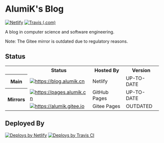 # AlumiK's Blog

[![Netlify](https://img.shields.io/netlify/4afb5d9b-95f3-4c45-b5a6-6358f6180b4e?logo=netlify)](https://app.netlify.com/sites/blog-alumik-cn/deploys)
[![Travis (.com)](https://img.shields.io/travis/com/alumik/alumik.github.io?label=travis&logo=travis)](https://app.travis-ci.com/github/alumik/alumik.github.io)

A blog in computer science and software engineering.

Note: The Gitee mirror is outdated due to regulatory reasons.

## Status

<table>
    <tr>
        <th></th>
        <th style="text-align: center">Status</th>
        <th>Hosted By</th>
        <th>Version</th>
    <tr>
        <th style="text-align: center">Main</th>
        <td>
            <a href="https://blog.alumik.cn">
                <img alt="https://blog.alumik.cn" src="https://img.shields.io/website?url=https%3A%2F%2Fblog.alumik.cn&label=blog.alumik.cn" />
            </a>
        </td>
        <td>
            Netlify
        </td>
        <td>
            UP-TO-DATE
        </td>
    </tr>
    <tr>
        <th rowspan="2" style="text-align: center">Mirrors</th>
        <td>
            <a href="https://pages.alumik.cn">
                <img alt="https://pages.alumik.cn" src="https://img.shields.io/website?url=https%3A%2F%2Fpages.alumik.cn&label=pages.alumik.cn" />
            </a>
        </td>
        <td>
            GitHub Pages
        </td>
        <td>
            UP-TO-DATE
        </td>
    </tr>
    <tr>
        <td>
            <a href="https://alumik.gitee.io">
                <img alt="https://alumik.gitee.io" src="https://img.shields.io/website?url=https%3A%2F%2Falumik.gitee.io&label=alumik.gitee.io" />
            </a>
        </td>
        <td>
            Gitee Pages
        </td>
        <td>
            OUTDATED
        </td>
    </tr>
</table>

## Deployed By

[![Deploys by Netlify](https://www.netlify.com/img/global/badges/netlify-color-accent.svg)](https://www.netlify.com)
[![Deploys by Travis CI](https://www.vectorlogo.zone/logos/travis-ci/travis-ci-ar21.svg)](https://travis-ci.com)
